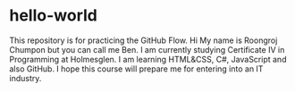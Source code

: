 # hello-world
This repository is for practicing the GitHub Flow.
Hi My name is Roongroj Chumpon but you can call me Ben. I am currently studying Certificate IV in Programming at Holmesglen. I am learning HTML&CSS, C#, JavaScript and also GitHub.
I hope this course will prepare me for entering into an IT industry.
